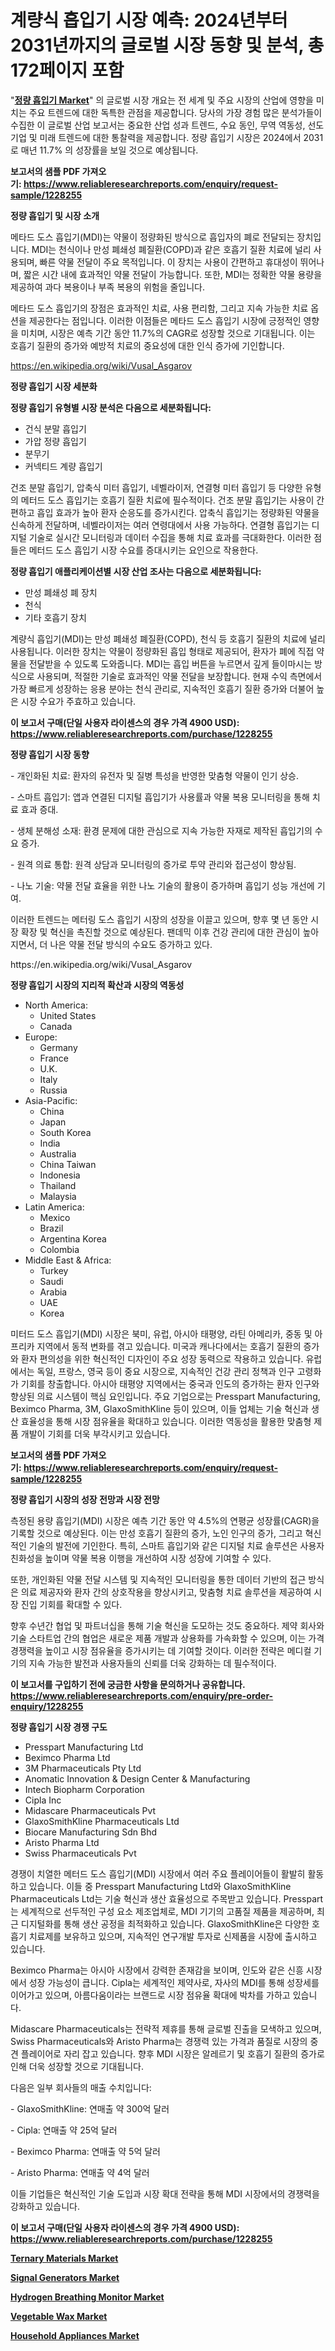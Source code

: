 <p><h1>계량식 흡입기 시장 예측: 2024년부터 2031년까지의 글로벌 시장 동향 및 분석, 총 172페이지 포함</h1></p><p>"<strong><a href="https://www.reliableresearchreports.com/metered-dose-inhalers-r1228255?utm_campaign=106&utm_medium=7&utm_source=Github&utm_content=ia&utm_term=16112024&utm_id=metered-dose-inhalers">정량 흡입기 Market</a></strong>" 의 글로벌 시장 개요는 전 세계 및 주요 시장의 산업에 영향을 미치는 주요 트렌드에 대한 독특한 관점을 제공합니다. 당사의 가장 경험 많은 분석가들이 수집한 이 글로벌 산업 보고서는 중요한 산업 성과 트렌드, 수요 동인, 무역 역동성, 선도 기업 및 미래 트렌드에 대한 통찰력을 제공합니다. 정량 흡입기 시장은 2024에서 2031로 매년 11.7% 의 성장률을 보일 것으로 예상됩니다.</p>
<p><strong>보고서의 샘플 PDF 가져오기:&nbsp;<a href="https://www.reliableresearchreports.com/enquiry/request-sample/1228255?utm_campaign=106&utm_medium=7&utm_source=Github&utm_content=ia&utm_term=16112024&utm_id=metered-dose-inhalers">https://www.reliableresearchreports.com/enquiry/request-sample/1228255</a></strong></p>
<p><strong>정량 흡입기 및 시장 소개</strong></p>
<p><p>메타드 도스 흡입기(MDI)는 약물이 정량화된 방식으로 흡입자의 폐로 전달되는 장치입니다. MDI는 천식이나 만성 폐쇄성 폐질환(COPD)과 같은 호흡기 질환 치료에 널리 사용되며, 빠른 약물 전달이 주요 목적입니다. 이 장치는 사용이 간편하고 휴대성이 뛰어나며, 짧은 시간 내에 효과적인 약물 전달이 가능합니다. 또한, MDI는 정확한 약물 용량을 제공하여 과다 복용이나 부족 복용의 위험을 줄입니다. </p><p>메타드 도스 흡입기의 장점은 효과적인 치료, 사용 편리함, 그리고 지속 가능한 치료 옵션을 제공한다는 점입니다. 이러한 이점들은 메타드 도스 흡입기 시장에 긍정적인 영향을 미치며, 시장은 예측 기간 동안 11.7%의 CAGR로 성장할 것으로 기대됩니다. 이는 호흡기 질환의 증가와 예방적 치료의 중요성에 대한 인식 증가에 기인합니다.</p></p>
<p><a href="https://en.wikipedia.org/wiki/Vusal_Asgarov?utm_campaign=106&utm_medium=7&utm_source=Github&utm_content=ia&utm_term=16112024&utm_id=metered-dose-inhalers">https://en.wikipedia.org/wiki/Vusal_Asgarov</a></p>
<p><strong>정량 흡입기 시장 세분화</strong></p>
<p><strong>정량 흡입기 유형별 시장 분석은 다음으로 세분화됩니다:</strong></p>
<p><ul><li>건식 분말 흡입기</li><li>가압 정량 흡입기</li><li>분무기</li><li>커넥티드 계량 흡입기</li></ul></p>
<p><p>건조 분말 흡입기, 압축식 미터 흡입기, 네벨라이저, 연결형 미터 흡입기 등 다양한 유형의 메터드 도스 흡입기는 호흡기 질환 치료에 필수적이다. 건조 분말 흡입기는 사용이 간편하고 흡입 효과가 높아 환자 순응도를 증가시킨다. 압축식 흡입기는 정량화된 약물을 신속하게 전달하며, 네벨라이저는 여러 연령대에서 사용 가능하다. 연결형 흡입기는 디지털 기술로 실시간 모니터링과 데이터 수집을 통해 치료 효과를 극대화한다. 이러한 점들은 메터드 도스 흡입기 시장 수요를 증대시키는 요인으로 작용한다.</p></p>
<p><strong>정량 흡입기 애플리케이션별 시장 산업 조사는 다음으로 세분화됩니다:</strong></p>
<p><ul><li>만성 폐쇄성 폐 장치</li><li>천식</li><li>기타 호흡기 장치</li></ul></p>
<p><p>계량식 흡입기(MDI)는 만성 폐쇄성 폐질환(COPD), 천식 등 호흡기 질환의 치료에 널리 사용됩니다. 이러한 장치는 약물이 정량화된 흡입 형태로 제공되어, 환자가 폐에 직접 약물을 전달받을 수 있도록 도와줍니다. MDI는 흡입 버튼을 누르면서 깊게 들이마시는 방식으로 사용되며, 적절한 기술로 효과적인 약물 전달을 보장합니다. 현재 수익 측면에서 가장 빠르게 성장하는 응용 분야는 천식 관리로, 지속적인 호흡기 질환 증가와 더불어 높은 시장 수요가 주효하고 있습니다.</p></p>
<p><strong>이 보고서 구매(단일 사용자 라이센스의 경우 가격 4900 USD): <a href="https://www.reliableresearchreports.com/purchase/1228255?utm_campaign=106&utm_medium=7&utm_source=Github&utm_content=ia&utm_term=16112024&utm_id=metered-dose-inhalers">https://www.reliableresearchreports.com/purchase/1228255</a></strong></p>
<p><strong>정량 흡입기 시장 동향</strong></p>
<p><p>- 개인화된 치료: 환자의 유전자 및 질병 특성을 반영한 맞춤형 약물이 인기 상승.</p><p>- 스마트 흡입기: 앱과 연결된 디지털 흡입기가 사용률과 약물 복용 모니터링을 통해 치료 효과 증대.</p><p>- 생체 분해성 소재: 환경 문제에 대한 관심으로 지속 가능한 자재로 제작된 흡입기의 수요 증가.</p><p>- 원격 의료 통합: 원격 상담과 모니터링의 증가로 투약 관리와 접근성이 향상됨.</p><p>- 나노 기술: 약물 전달 효율을 위한 나노 기술의 활용이 증가하며 흡입기 성능 개선에 기여.</p><p>이러한 트렌드는 메터링 도스 흡입기 시장의 성장을 이끌고 있으며, 향후 몇 년 동안 시장 확장 및 혁신을 촉진할 것으로 예상된다. 팬데믹 이후 건강 관리에 대한 관심이 높아지면서, 더 나은 약물 전달 방식의 수요도 증가하고 있다.</p></p>
<p>https://en.wikipedia.org/wiki/Vusal_Asgarov</p>
<p><strong>정량 흡입기 시장의 지리적 확산과 시장의 역동성</strong></p>
<p><ul>
    <li>
        North America:
        <ul>
            <li>United States</li>
            <li>Canada</li>
        </ul>
    </li>
    <li>
        Europe:
        <ul>
            <li>Germany</li>
            <li>France</li>
            <li>U.K.</li>
            <li>Italy</li>
            <li>Russia</li>
        </ul>
    </li>
    <li>
        Asia-Pacific:
        <ul>
            <li>China</li>
            <li>Japan</li>
            <li>South Korea</li>
            <li>India</li>
            <li>Australia</li>
            <li>China Taiwan</li>
            <li>Indonesia</li>
            <li>Thailand</li>
            <li>Malaysia</li>
        </ul>
    </li>
    <li>
        Latin America:
        <ul>
            <li>Mexico</li>
            <li>Brazil</li>
            <li>Argentina Korea</li>
            <li>Colombia</li>
        </ul>
    </li>
    <li>
        Middle East & Africa:
        <ul>
            <li>Turkey</li>
            <li>Saudi</li>
            <li>Arabia</li>
            <li>UAE</li>
            <li>Korea</li>
        </ul>
    </li>
    </ul></p>
<p><p>미터드 도스 흡입기(MDI) 시장은 북미, 유럽, 아시아 태평양, 라틴 아메리카, 중동 및 아프리카 지역에서 동적 변화를 겪고 있습니다. 미국과 캐나다에서는 호흡기 질환의 증가와 환자 편의성을 위한 혁신적인 디자인이 주요 성장 동력으로 작용하고 있습니다. 유럽에서는 독일, 프랑스, 영국 등이 중요 시장으로, 지속적인 건강 관리 정책과 인구 고령화가 기회를 창출합니다. 아시아 태평양 지역에서는 중국과 인도의 증가하는 환자 인구와 향상된 의료 시스템이 핵심 요인입니다. 주요 기업으로는 Presspart Manufacturing, Beximco Pharma, 3M, GlaxoSmithKline 등이 있으며, 이들 업체는 기술 혁신과 생산 효율성을 통해 시장 점유율을 확대하고 있습니다. 이러한 역동성을 활용한 맞춤형 제품 개발이 기회를 더욱 부각시키고 있습니다.</p></p>
<p><strong>보고서의 샘플 PDF 가져오기:&nbsp;<a href="https://www.reliableresearchreports.com/enquiry/request-sample/1228255?utm_campaign=106&utm_medium=7&utm_source=Github&utm_content=ia&utm_term=16112024&utm_id=metered-dose-inhalers">https://www.reliableresearchreports.com/enquiry/request-sample/1228255</a></strong></p>
<p><strong>정량 흡입기 시장의 성장 전망과 시장 전망</strong></p>
<p><p>측정된 용량 흡입기(MDI) 시장은 예측 기간 동안 약 4.5%의 연평균 성장률(CAGR)을 기록할 것으로 예상된다. 이는 만성 호흡기 질환의 증가, 노인 인구의 증가, 그리고 혁신적인 기술의 발전에 기인한다. 특히, 스마트 흡입기와 같은 디지털 치료 솔루션은 사용자 친화성을 높이며 약물 복용 이행을 개선하여 시장 성장에 기여할 수 있다. </p><p>또한, 개인화된 약물 전달 시스템 및 지속적인 모니터링을 통한 데이터 기반의 접근 방식은 의료 제공자와 환자 간의 상호작용을 향상시키고, 맞춤형 치료 솔루션을 제공하여 시장 진입 기회를 확대할 수 있다. </p><p>향후 수년간 협업 및 파트너십을 통해 기술 혁신을 도모하는 것도 중요하다. 제약 회사와 기술 스타트업 간의 협업은 새로운 제품 개발과 상용화를 가속화할 수 있으며, 이는 가격 경쟁력을 높이고 시장 점유율을 증가시키는 데 기여할 것이다. 이러한 전략은 메디컬 기기의 지속 가능한 발전과 사용자들의 신뢰를 더욱 강화하는 데 필수적이다.</p></p>
<p><strong>이 보고서를 구입하기 전에 궁금한 사항을 문의하거나 공유합니다. <a href="https://www.reliableresearchreports.com/enquiry/pre-order-enquiry/1228255?utm_campaign=106&utm_medium=7&utm_source=Github&utm_content=ia&utm_term=16112024&utm_id=metered-dose-inhalers">https://www.reliableresearchreports.com/enquiry/pre-order-enquiry/1228255</a></strong></p>
<p><strong>정량 흡입기 시장 경쟁 구도</strong></p>
<p><ul><li>Presspart Manufacturing Ltd</li><li>Beximco Pharma Ltd</li><li>3M Pharmaceuticals Pty Ltd</li><li>Anomatic Innovation & Design Center & Manufacturing</li><li>Intech Biopharm Corporation</li><li>Cipla Inc</li><li>Midascare Pharmaceuticals Pvt</li><li>GlaxoSmithKline Pharmaceuticals Ltd</li><li>Biocare Manufacturing Sdn Bhd</li><li>Aristo Pharma Ltd</li><li>Swiss Pharmaceuticals Pvt</li></ul></p>
<p><p>경쟁이 치열한 메터드 도스 흡입기(MDI) 시장에서 여러 주요 플레이어들이 활발히 활동하고 있습니다. 이들 중 Presspart Manufacturing Ltd와 GlaxoSmithKline Pharmaceuticals Ltd는 기술 혁신과 생산 효율성으로 주목받고 있습니다. Presspart는 세계적으로 선두적인 구성 요소 제조업체로, MDI 기기의 고품질 제품을 제공하며, 최근 디지털화를 통해 생산 공정을 최적화하고 있습니다. GlaxoSmithKline은 다양한 호흡기 치료제를 보유하고 있으며, 지속적인 연구개발 투자로 신제품을 시장에 출시하고 있습니다.</p><p>Beximco Pharma는 아시아 시장에서 강력한 존재감을 보이며, 인도와 같은 신흥 시장에서 성장 가능성이 큽니다. Cipla는 세계적인 제약사로, 자사의 MDI를 통해 성장세를 이어가고 있으며, 아름다움이라는 브랜드로 시장 점유율 확대에 박차를 가하고 있습니다. </p><p>Midascare Pharmaceuticals는 전략적 제휴를 통해 글로벌 진출을 모색하고 있으며, Swiss Pharmaceuticals와 Aristo Pharma는 경쟁력 있는 가격과 품질로 시장의 중견 플레이어로 자리 잡고 있습니다. 향후 MDI 시장은 알레르기 및 호흡기 질환의 증가로 인해 더욱 성장할 것으로 기대됩니다.</p><p>다음은 일부 회사들의 매출 수치입니다:</p><p>- GlaxoSmithKline: 연매출 약 300억 달러</p><p>- Cipla: 연매출 약 25억 달러</p><p>- Beximco Pharma: 연매출 약 5억 달러</p><p>- Aristo Pharma: 연매출 약 4억 달러</p><p>이들 기업들은 혁신적인 기술 도입과 시장 확대 전략을 통해 MDI 시장에서의 경쟁력을 강화하고 있습니다.</p></p>
<p><strong>이 보고서 구매(단일 사용자 라이센스의 경우 가격 4900 USD): <a href="https://www.reliableresearchreports.com/purchase/1228255?utm_campaign=106&utm_medium=7&utm_source=Github&utm_content=ia&utm_term=16112024&utm_id=metered-dose-inhalers">https://www.reliableresearchreports.com/purchase/1228255</a></strong></p>
<p><strong><p><a href="https://www.linkedin.com/pulse/sustainability-trends-ternary-materials-industry-market-implications-sjk2c?utm_campaign=106&utm_medium=7&utm_source=Github&utm_content=ia&utm_term=16112024&utm_id=metered-dose-inhalers">Ternary Materials Market</a></p><p><a href="https://issuu.com/reportprime-2/docs/signal-generators-market-size-2030._048fe539d53682?utm_campaign=106&utm_medium=7&utm_source=Github&utm_content=ia&utm_term=16112024&utm_id=metered-dose-inhalers">Signal Generators Market</a></p><p><a href="https://github.com/julyju69/Market-Research-Report-List-5/blob/main/hydrogen-breathing-monitor-market.md?utm_campaign=106&utm_medium=7&utm_source=Github&utm_content=ia&utm_term=16112024&utm_id=metered-dose-inhalers">Hydrogen Breathing Monitor Market</a></p><p><a href="https://www.linkedin.com/pulse/global-vegetable-wax-market-trends-forecasts-strategic-analysis-srmbc?utm_campaign=106&utm_medium=7&utm_source=Github&utm_content=ia&utm_term=16112024&utm_id=metered-dose-inhalers">Vegetable Wax Market</a></p><p><a href="https://issuu.com/reportprime-2/docs/household-appliances-market-size-20_45a36e007870a2?utm_campaign=106&utm_medium=7&utm_source=Github&utm_content=ia&utm_term=16112024&utm_id=metered-dose-inhalers">Household Appliances Market</a></p></strong></p>
<p></p>